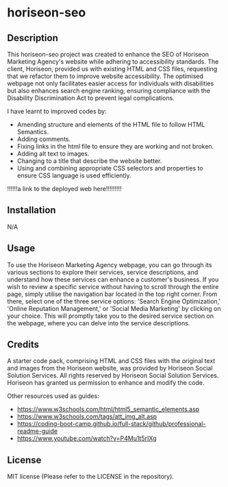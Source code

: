 # horiseon-seo

## Description 

This horiseon-seo project was created to enhance the SEO of Horiseon Marketing Agency's website while adhering to accessibility standards. The client, Horiseon, provided us with existing HTML and CSS files, requesting that we refactor them to improve website accessibility. The optimised webpage not only facilitates easier access for individuals with disabilities but also enhances search engine ranking, ensuring compliance with the Disability Discrimination Act to prevent legal complications.

I have learnt to improved codes by: 
- Amending structure and elements of the HTML file to follow HTML Semantics.
- Adding comments.
- Fixing links in the html file to ensure they are working and not broken.
- Adding alt text to images.
- Changing to a title that describe the website better.
- Using and combining appropriate CSS selectors and properties to ensure CSS language is used efficiently.

!!!!!!a link to the deployed web here!!!!!!!!!

## Installation

N/A

## Usage 

To use the Horiseon Marketing Agency webpage, you can go through its various sections to explore their services, service descriptions, and understand how these services can enhance a customer's business. If you wish to review a specific service without having to scroll through the entire page, simply utilise the navigation bar located in the top right corner. From there, select one of the three service options: 'Search Engine Optimization,' 'Online Reputation Management,' or 'Social Media Marketing' by clicking on your choice. This will promptly take you to the desired service section on the webpage, where you can delve into the service descriptions.

## Credits

A starter code pack, comprising HTML and CSS files with the original text and images from the Horiseon website, was provided by Horiseon Social Solution Services. All rights reserved by Horiseon Social Solution Services. Horiseon has granted us permission to enhance and modify the code.

Other resources used as guides:
- https://www.w3schools.com/html/html5_semantic_elements.asp
- https://www.w3schools.com/tags/att_img_alt.asp
- https://coding-boot-camp.github.io/full-stack/github/professional-readme-guide
- https://www.youtube.com/watch?v=P4Mu1t5rIXg

## License

MIT license (Please refer to the LICENSE in the repository).